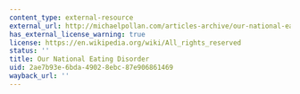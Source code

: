 ```yaml
---
content_type: external-resource
external_url: http://michaelpollan.com/articles-archive/our-national-eating-disorder/
has_external_license_warning: true
license: https://en.wikipedia.org/wiki/All_rights_reserved
status: ''
title: Our National Eating Disorder
uid: 2ae7b93e-6bda-4902-8ebc-87e906861469
wayback_url: ''
---
```

